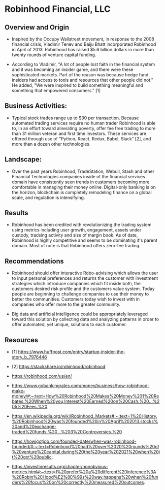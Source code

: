 # Robinhood Financial, LLC

## Overview and Origin

* Inspired by the Occupy Wallstreet movement, in response to the 2008 financial crisis, Vladimir Tenev and Baiju Bhatt incorporated Robinhood in April of 2013. Robinhood has raised $5.6 billion dollars in more than twenty rounds of venture capital funding.

* According to Vladimir, "A lot of people lost faith in the financial system and it was becoming an insider game, and there were these sophisticated markets. Part of the reason was because hedge fund insiders had access to tools and resources that other people did not." He added, "We were inspired to build something meaningful and something that empowered consumers." [1]


## Business Activities:

* Typical stock trades range up to $30 per transaction. Because automated trading services require no human trader Robinhood is able to, in an effort toward alleviating poverty, offer fee free trading to more than 31 million veteran and first time investors. These services are offered through use of "Python, React, Redux, Babel, Slack" [2], and more than a dozen other technologies.


## Landscape:

* Over the past years Robinhood, TradeStation, Webull, Stash and other Financial Technologies companies inside of the financial services domain have consistently seen trends in customers becoming more comfortable in managing their money online. Digital-only banking is on the horizon, blockchain is completely remodeling finance on a global scale, and regulation is intensifying. 

## Results

* Robinhood has been credited with revolutionizing the trading system using metrics including user growth, engagement, assets under custody, tradsing activity and size of margin book. As of date, Robinhood is highly competitive and seems to be dominating it's parent domain. Most of note is that Robinhood offers zero-fee trading.


## Recommendations

* Robinhood should offer interactive Robo-advising which allows the user to input personal preferences and returns the customer with investment strategies which introduce companies which fit inside both, the customers desired risk profile and the customers value system. Today people are beginning to challenge companies to use their money to better the communities. Customers today wish to invest with in companies who offer more to the greater community. 

* Big data and artificial intelligence could be appropriately leveraged toward this solution by collecting data and analyzing patterns in order to offer automated, yet unique, solutions to each customer.


## Resources

* [1] https://www.huffpost.com/entry/startup-insider-the-story_b_7976446 

* [2] https://stackshare.io/robinhood/robinhood

* https://robinhood.com/us/en/

* https://www.gobankingrates.com/money/business/how-robinhood-make-money/#:~:text=How%20Robinhood%20Makes%20Money%201%20Rebates.%20When%20you,Interest%20Earned%20on%20Cash.%20...%205%20Fees.%20

* https://en.wikipedia.org/wiki/Robinhood_Markets#:~:text=1%20History.%20Robinhood%20was%20founded%20in%20April%202013,stocks%20and%20exchange-traded%20funds.%20...%203%20Controversies.%20

* https://howigotjob.com/founded-date/when-was-robinhood-founded/#:~:text=Robinhood%20had%20over%2020%20rounds%20of%20venture%20capital,during%20the%20year%202021%20when%20it%20got%20public.

* https://investinresults.org/chapter/nonobvious-metrics.html#:~:text=I%20prefer%20a%20different%20inference%3A%20Robin%20Hood%E2%80%99s%20way,happens%20when%20funders%20focus%20on%20correctly%20measured%20outcomes.
